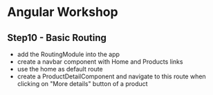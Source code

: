 # Angular Workshop

## Step10 - Basic Routing
- add the RoutingModule into the app
- create a navbar component with Home and Products links
- use the home as default route
- create a ProductDetailComponent and navigate to this route when clicking on "More details" button of a product